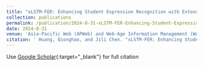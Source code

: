 ```yaml
---
title: "xLSTM-FER: Enhancing Student Expression Recognition with Extended Vision Long Short-Term Memory Network"
collection: publications
permalink: /publication/2024-8-31-xLSTM-FER-Enhancing-Student-Expression-Recognition-with-Extended-Vision-Long-Short-Term-Memory-Network
date: 2024-8-31
venue: 'Asia-Pacific Web (APWeb) and Web-Age Information Management (WAIM) Joint International Conference on Web and Big Data'
citation: ' Huang, Qionghao, and Jili Chen. "xLSTM-FER: Enhancing Student Expression Recognition with Extended Vision Long Short-Term Memory Network." In Asia-Pacific Web (APWeb) and Web-Age Information Management (WAIM) Joint International Conference on Web and Big Data, pp. 249-259. Singapore: Springer Nature Singapore, 2024.'
---
```

Use [Google Scholar](https://scholar.google.com/scholar?q=xLSTM:+FER+Enhancing+Student+Expression+Recognition+with+Extended+Vision+Long+Short+Term+Memory+Network){:target="_blank"} for full citation